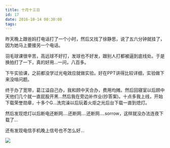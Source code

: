 ```yaml
---
title: 十月十三日
id: 17
date: 2016-10-14 00:30:08
tags:
---
```


昨天晚上跟爸妈打电话打了一个小时，然后又找了徐静思，说了五六分钟就挂了，因为她马上要接另一个电话。

羽毛球课很辛苦，高远球不好打，发球也不好发，跟别人打都被逼到底线处。于是换拍打了一下，真的好用...一问，八百多。

下午实验课，之前都没学过光电效应就做实验。好在PPT讲得比较详细，实验做下来没啥问题。

终于办了宽带，葛江溢自己办，我和顾中天合办，费用均摊。然后回寝室以后顾中天他们几个就一直屁股开黑...然后我在旁边补作业(抄答案)。十点多我上线，开始下载荣誉勋章，十多个G...洗完澡以后玩着火炬之光后台下载一直到熄灯。

然后发现熄灯以后断电还断网....还断网....还断网....sorrow，这样就没办法连夜下载了...

还有发现电信手机晚上信号也不怎么好...

![](http://img.cyrise.cn/wp-content/uploads/2016/12/17457293120161208005945075_640.jpg)